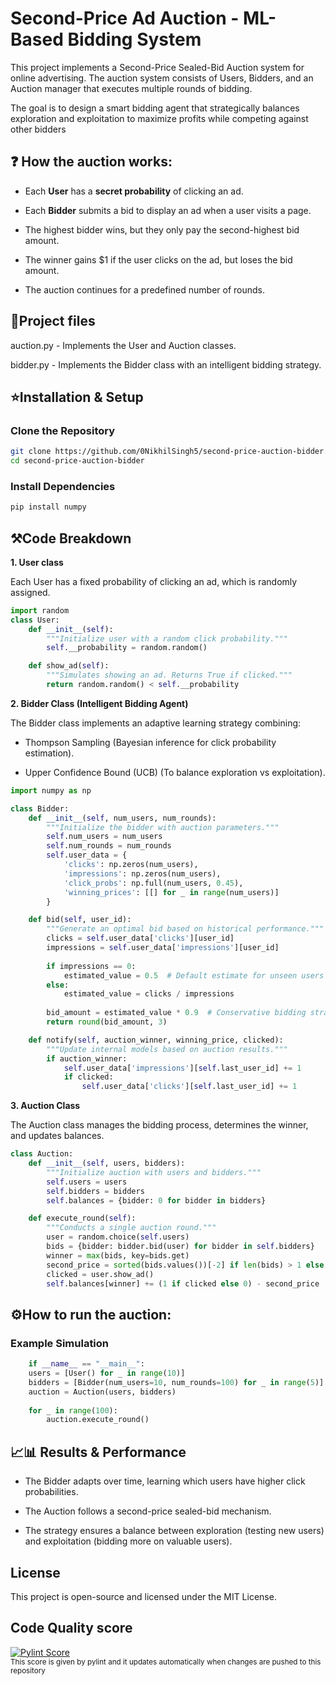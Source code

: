 # Second-Price Ad Auction - ML-Based Bidding System

This project implements a Second-Price Sealed-Bid Auction system for online advertising. The auction system consists of Users, Bidders, and an Auction manager that executes multiple rounds of bidding.

The goal is to design a smart bidding agent that strategically balances exploration and exploitation to maximize profits while competing against other bidders

## ❓ How the auction works:
* Each **User** has a **secret probability** of clicking an ad.

* Each **Bidder** submits a bid to display an ad when a user visits a page.

* The highest bidder wins, but they only pay the second-highest bid amount.

* The winner gains $1 if the user clicks on the ad, but loses the bid amount.

* The auction continues for a predefined number of rounds.

## 📂Project files
auction.py - Implements the User and Auction classes.

bidder.py - Implements the Bidder class with an intelligent bidding strategy.

## ⭐Installation & Setup
### Clone the Repository
```bash
git clone https://github.com/0NikhilSingh5/second-price-auction-bidder.git
cd second-price-auction-bidder
```
### Install Dependencies
```bash
pip install numpy 
```

## ⚒️Code Breakdown

**1. User class**

Each User has a fixed probability of clicking an ad, which is randomly assigned.
```python
import random
class User:
    def __init__(self):
        """Initialize user with a random click probability."""
        self.__probability = random.random()

    def show_ad(self):
        """Simulates showing an ad. Returns True if clicked."""
        return random.random() < self.__probability
```

**2. Bidder Class (Intelligent Bidding Agent)**

The Bidder class implements an adaptive learning strategy combining:

* Thompson Sampling (Bayesian inference for click probability estimation).

* Upper Confidence Bound (UCB) (To balance exploration vs exploitation).
```python
import numpy as np

class Bidder:
    def __init__(self, num_users, num_rounds):
        """Initialize the bidder with auction parameters."""
        self.num_users = num_users
        self.num_rounds = num_rounds
        self.user_data = {
            'clicks': np.zeros(num_users),
            'impressions': np.zeros(num_users),
            'click_probs': np.full(num_users, 0.45),
            'winning_prices': [[] for _ in range(num_users)]
        }

    def bid(self, user_id):
        """Generate an optimal bid based on historical performance."""
        clicks = self.user_data['clicks'][user_id]
        impressions = self.user_data['impressions'][user_id]
        
        if impressions == 0:
            estimated_value = 0.5  # Default estimate for unseen users
        else:
            estimated_value = clicks / impressions
        
        bid_amount = estimated_value * 0.9  # Conservative bidding strategy
        return round(bid_amount, 3)

    def notify(self, auction_winner, winning_price, clicked):
        """Update internal models based on auction results."""
        if auction_winner:
            self.user_data['impressions'][self.last_user_id] += 1
            if clicked:
                self.user_data['clicks'][self.last_user_id] += 1
```

**3. Auction Class** 

The Auction class manages the bidding process, determines the winner, and updates balances.
```python
class Auction:
    def __init__(self, users, bidders):
        """Initialize auction with users and bidders."""
        self.users = users
        self.bidders = bidders
        self.balances = {bidder: 0 for bidder in bidders}

    def execute_round(self):
        """Conducts a single auction round."""
        user = random.choice(self.users)
        bids = {bidder: bidder.bid(user) for bidder in self.bidders}
        winner = max(bids, key=bids.get)
        second_price = sorted(bids.values())[-2] if len(bids) > 1 else 0
        clicked = user.show_ad()
        self.balances[winner] += (1 if clicked else 0) - second_price
```

## ⚙️How to run the auction:
### Example Simulation
```python
    if __name__ == "__main__":
    users = [User() for _ in range(10)]
    bidders = [Bidder(num_users=10, num_rounds=100) for _ in range(5)]
    auction = Auction(users, bidders)
    
    for _ in range(100):
        auction.execute_round()
```
## 📈📊 Results & Performance 

* The Bidder adapts over time, learning which users have higher click probabilities.

* The Auction follows a second-price sealed-bid mechanism.

* The strategy ensures a balance between exploration (testing new users) and exploitation (bidding more on valuable users).


## License

This project is open-source and licensed under the MIT License.



## Code Quality score

[![Pylint Score](https://img.shields.io/badge/pylint-yellow)](PYLINT_BADGE.md)<br>
<sub>This score is given by pylint and it updates automatically when changes are pushed to this repository</sub>
